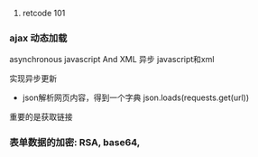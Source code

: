 

1. retcode 101



### ajax 动态加载

asynchronous javascript And XML
异步 javascript和xml

实现异步更新

* json解析网页内容，得到一个字典 
json.loads(requests.get(url))

重要的是获取链接



### 表单数据的加密: RSA, base64,


